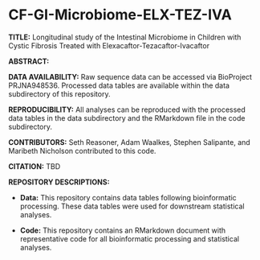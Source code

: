 # CF-GI-Microbiome-ELX-TEZ-IVA

**TITLE:** Longitudinal study of the Intestinal Microbiome in Children with Cystic Fibrosis Treated with Elexacaftor-Tezacaftor-Ivacaftor


**ABSTRACT:**

**DATA AVAILABILITY:** 
Raw sequence data can be accessed via BioProject PRJNA948536. Processed data tables are available within the data subdirectory of this repository. 

**REPRODUCIBILITY:** 
All analyses can be reproduced with the processed data tables in the data subdirectory and the RMarkdown file in the code subdirectory.

**CONTRIBUTORS:**
Seth Reasoner, Adam Waalkes, Stephen Salipante, and Maribeth Nicholson contributed to this code.

**CITATION:** TBD

**REPOSITORY DESCRIPTIONS:**
  * **Data:** This repository contains data tables following bioinformatic processing. These data tables were used for downstream statistical analyses.
  
  * **Code:** This repository contains an RMarkdown document with representative code for all bioinformatic processing and statistical analyses. 
